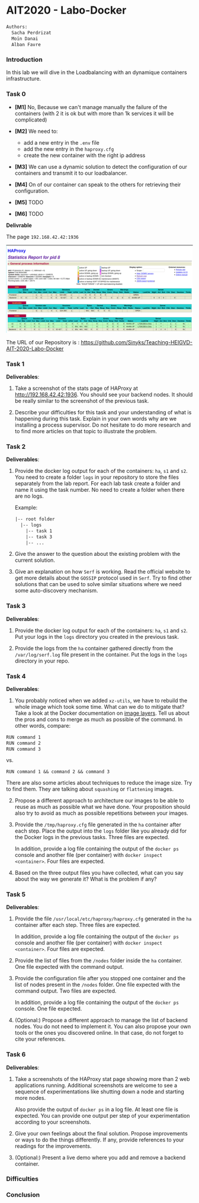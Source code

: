 # AIT2020 - Labo-Docker

```
Authors:
  Sacha Perdrizat
  Moïn Danai
  Alban Favre
```

### Introduction
In this lab we will dive in the Loadbalancing with an dynamique containers infrastructure.

### Task 0

- **[M1]**
No, Because we can't manage manually the failure of the containers (with 2 it is ok but with more than 1k services it will be complicated)
- **[M2]**
We need to:
   - add a new entry in the ``.env`` file
   - add the new entry in the ``haproxy.cfg``
   - create the new container with the right ip address

- **[M3]**
We can use a dynamic solution to detect the configuration of our containers and transmit it to our loadbalancer.  

- **[M4]**
On of our container can speak to the others for retrieving their configuration.

- **[M5]**
TODO
- **[M6]**
TODO

**Delivrable**

The page ``192.168.42.42:1936``

![](report/images/capture/task0/Q1.png)

The URL of our Repository is :
https://github.com/Sinyks/Teaching-HEIGVD-AIT-2020-Labo-Docker

### Task 1


**Deliverables**:

1. Take a screenshot of the stats page of HAProxy at
   <http://192.168.42.42:1936>. You should see your backend nodes. It
   should be really similar to the screenshot of the previous task.

2. Describe your difficulties for this task and your understanding of
   what is happening during this task. Explain in your own words why
   are we installing a process supervisor. Do not hesitate to do more
   research and to find more articles on that topic to illustrate the
   problem.


### Task 2

**Deliverables**:

1. Provide the docker log output for each of the containers: `ha`,
   `s1` and `s2`. You need to create a folder `logs` in your
   repository to store the files separately from the lab
   report. For each lab task create a folder and name it using the
   task number. No need to create a folder when there are no logs.

   Example:

   ```
   |-- root folder
     |-- logs
       |-- task 1
       |-- task 3
       |-- ...
   ```

2. Give the answer to the question about the existing problem with the
   current solution.

3. Give an explanation on how `Serf` is working. Read the official
   website to get more details about the `GOSSIP` protocol used in
   `Serf`. Try to find other solutions that can be used to solve
   similar situations where we need some auto-discovery mechanism.


### Task 3

**Deliverables**:

1. Provide the docker log output for each of the containers:  `ha`, `s1` and `s2`.
   Put your logs in the `logs` directory you created in the previous task.

3. Provide the logs from the `ha` container gathered directly from the `/var/log/serf.log`
   file present in the container. Put the logs in the `logs` directory in your repo.


### Task 4

**Deliverables**:

1. You probably noticed when we added `xz-utils`, we have to rebuild
   the whole image which took some time. What can we do to mitigate
   that? Take a look at the Docker documentation on
   [image layers](https://docs.docker.com/engine/userguide/storagedriver/imagesandcontainers/#images-and-layers).
   Tell us about the pros and cons to merge as much as possible of the
   command. In other words, compare:

  ```
  RUN command 1
  RUN command 2
  RUN command 3
  ```

  vs.

  ```
  RUN command 1 && command 2 && command 3
  ```

  There are also some articles about techniques to reduce the image
  size. Try to find them. They are talking about `squashing` or
  `flattening` images.

2. Propose a different approach to architecture our images to be able
   to reuse as much as possible what we have done. Your proposition
   should also try to avoid as much as possible repetitions between
   your images.

3. Provide the `/tmp/haproxy.cfg` file generated in the `ha` container
   after each step.  Place the output into the `logs` folder like you
   already did for the Docker logs in the previous tasks. Three files
   are expected.

   In addition, provide a log file containing the output of the
   `docker ps` console and another file (per container) with
   `docker inspect <container>`. Four files are expected.

4. Based on the three output files you have collected, what can you
   say about the way we generate it? What is the problem if any?


### Task 5

**Deliverables**:

1. Provide the file `/usr/local/etc/haproxy/haproxy.cfg` generated in
   the `ha` container after each step. Three files are expected.

   In addition, provide a log file containing the output of the
   `docker ps` console and another file (per container) with
   `docker inspect <container>`. Four files are expected.

2. Provide the list of files from the `/nodes` folder inside the `ha` container.
   One file expected with the command output.

3. Provide the configuration file after you stopped one container and
   the list of nodes present in the `/nodes` folder. One file expected
   with the command output. Two files are expected.

    In addition, provide a log file containing the output of the
   `docker ps` console. One file expected.

4. (Optional:) Propose a different approach to manage the list of backend
   nodes. You do not need to implement it. You can also propose your
   own tools or the ones you discovered online. In that case, do not
   forget to cite your references.

### Task 6

**Deliverables**:

1. Take a screenshots of the HAProxy stat page showing more than 2 web
   applications running. Additional screenshots are welcome to see a
   sequence of experimentations like shutting down a node and starting
   more nodes.

   Also provide the output of `docker ps` in a log file. At least
   one file is expected. You can provide one output per step of your
   experimentation according to your screenshots.

2. Give your own feelings about the final solution. Propose
   improvements or ways to do the things differently. If any, provide
   references to your readings for the improvements.

3. (Optional:) Present a live demo where you add and remove a backend container.

### Difficulties

### Conclusion